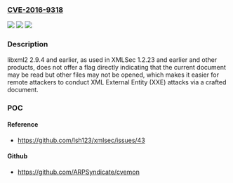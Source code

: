 ### [CVE-2016-9318](https://cve.mitre.org/cgi-bin/cvename.cgi?name=CVE-2016-9318)
![](https://img.shields.io/static/v1?label=Product&message=n%2Fa&color=blue)
![](https://img.shields.io/static/v1?label=Version&message=n%2Fa&color=blue)
![](https://img.shields.io/static/v1?label=Vulnerability&message=n%2Fa&color=brighgreen)

### Description

libxml2 2.9.4 and earlier, as used in XMLSec 1.2.23 and earlier and other products, does not offer a flag directly indicating that the current document may be read but other files may not be opened, which makes it easier for remote attackers to conduct XML External Entity (XXE) attacks via a crafted document.

### POC

#### Reference
- https://github.com/lsh123/xmlsec/issues/43

#### Github
- https://github.com/ARPSyndicate/cvemon

